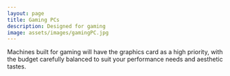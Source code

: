```yaml
---
layout: page
title: Gaming PCs
description: Designed for gaming
image: assets/images/gamingPC.jpg
---
```


Machines built for gaming will have the graphics card as a high priority, with the budget carefully balanced to suit your performance needs and aesthetic tastes.
